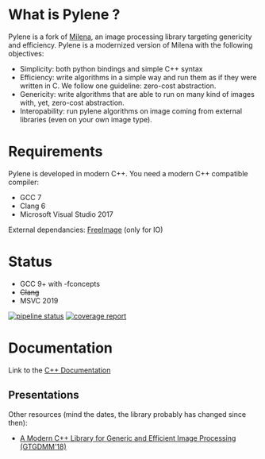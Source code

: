 # What is Pylene ?

Pylene is a fork of [Milena](http://www.lrde.epita.fr/olena), an image processing
library targeting genericity and efficiency. Pylene is a modernized version of
Milena with the following objectives:

* Simplicity: both python bindings and simple C++ syntax
* Efficiency: write algorithms in a simple way and run them as if they were written in C. We follow one guideline: zero-cost abstraction.
* Genericity: write algorithms that are able to run on many kind of images with, yet, zero-cost abstraction.
* Interopability: run pylene algorithms on image coming from external libraries (even on your own image type).

# Requirements
Pylene is developed in modern C++. You need a modern C++ compatible compiler:

* GCC 7
* Clang 6
* Microsoft Visual Studio 2017

External dependancies:
[FreeImage](www.freeimage.sourceforge.net) (only for IO)

# Status
* GCC 9+ with -fconcepts
* ~~Clang~~
* MSVC 2019

[![pipeline status](https://gitlab.lrde.epita.fr/olena/pylene/badges/development/cpp20/pipeline.svg)](https://gitlab.lrde.epita.fr/olena/pylene/-/commits/development/cpp20)
[![coverage report](https://gitlab.lrde.epita.fr/olena/pylene/badges/development/cpp20/coverage.svg)](https://gitlab.lrde.epita.fr/olena/pylene/-/commits/development/cpp20)


# Documentation

Link to the [C++ Documentation](http://olena.pages.lrde.epita.fr/pylene/)

## Presentations
Other resources (mind the dates, the library probably has changed since then):

* [A Modern C++ Library for Generic and Efficient Image Processing (GTGDMM'18)](https://www.lrde.epita.fr/dload/presentations/2018-06-19-geraud.2018.gtgdmmm.pdf)
